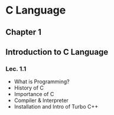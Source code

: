 # C Language

## Chapter 1
## Introduction to C Language

### Lec. 1.1
- What is Programming?
- History of C
- Importance of C
- Compiler & Interpreter
- Installation and Intro of Turbo C++
